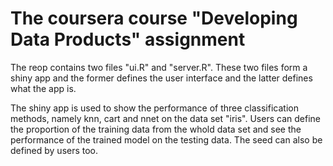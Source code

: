 # The coursera course "Developing Data Products" assignment

The reop contains two files "ui.R" and "server.R". These two files form a shiny app and the former defines the user 
interface and the latter defines what the app is.

The shiny app is used to show the performance of three classification methods, namely knn, cart and nnet on the
data set "iris". Users can define the proportion of the training data from the whold data set and see the 
performance of the trained model on the testing data. The seed can also be defined by users too.
